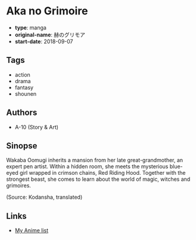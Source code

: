 # Aka no Grimoire

-   **type**: manga
-   **original-name**: 赫のグリモア
-   **start-date**: 2018-09-07

## Tags

-   action
-   drama
-   fantasy
-   shounen

## Authors

-   A-10 (Story & Art)

## Sinopse

Wakaba Oomugi inherits a mansion from her late great-grandmother, an expert pen artist. Within a hidden room, she meets the mysterious blue-eyed girl wrapped in crimson chains, Red Riding Hood. Together with the strongest beast, she comes to learn about the world of magic, witches and grimoires.

(Source: Kodansha, translated)

## Links

-   [My Anime list](https://myanimelist.net/manga/117059/Aka_no_Grimoire)
